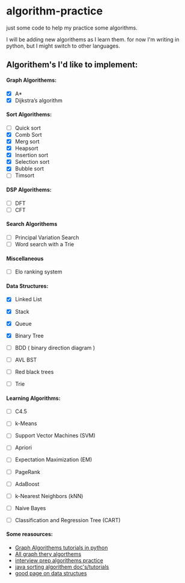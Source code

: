 # algorithm-practice
just some code to help my practice some algorithms.

I will be adding new algorithems as I learn them. for now I'm writing in python, but I might switch to other languages. 


## Algorithem's I'd like to implement: 

#### Graph Algorithems: 
  - [x] A* 
  - [x] Dijkstra’s algorithm

#### Sort Algorithems: 
  - [ ] Quick sort
  - [x] Comb Sort
  - [x] Merg sort
  - [x] Heapsort
  - [x] Insertion sort
  - [x] Selection sort
  - [x] Bubble sort
  - [ ] Timsort

#### DSP Algorithems: 
  - [ ] DFT
  - [ ] CFT
  
#### Search Algorithems
  - [ ] Principal Variation Search
  - [ ] Word search with a Trie

#### Miscellaneous
  - [ ] Elo ranking system
 
#### Data Structures:
  - [x] Linked List
  - [x] Stack
  - [x] Queue
  - [x] Binary Tree
  - [ ] BDD ( binary direction diagram )
  - [ ] AVL BST
  - [ ] Red black trees 
  - [ ] Trie

 
#### Learning Algorithms:
  - [ ] C4.5
  - [ ] k-Means
  - [ ] Support Vector Machines (SVM)
  - [ ] Apriori
  - [ ] Expectation Maximization (EM)
  - [ ] PageRank
  - [ ] AdaBoost
  - [ ] k-Nearest Neighbors (kNN)
  - [ ] Naive Bayes
  - [ ] Classification and Regression Tree (CART)


#### Some reasources: 
  * [Graph Algorithems tutorials in python](http://www.redblobgames.com/)
  * [All graph thery algorthems](https://en.wikipedia.org/wiki/Category:Graph_algorithms)
  * [interview prep algorithems practice](http://www.programcreek.com/2012/11/top-10-algorithms-for-coding-interview/)
  * [java sorting algorithem doc's/tutorials](http://www.java2novice.com/java-sorting-algorithms/)
  * [good page on data structues](https://www.topcoder.com/community/data-science/data-science-tutorials/data-structures/)
